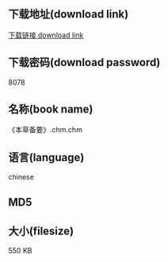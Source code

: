 ## 下载地址(download link)
[下载链接 download link](https://tutu365.netlify.app/?s=%E3%80%8A%E6%9C%AC%E8%8D%89%E5%A4%87%E8%A6%81%E3%80%8B.chm)

## 下载密码(download password)
8078

## 名称(book name)
《本草备要》.chm.chm

## 语言(language)
chinese

## MD5


## 大小(filesize)
550 KB
